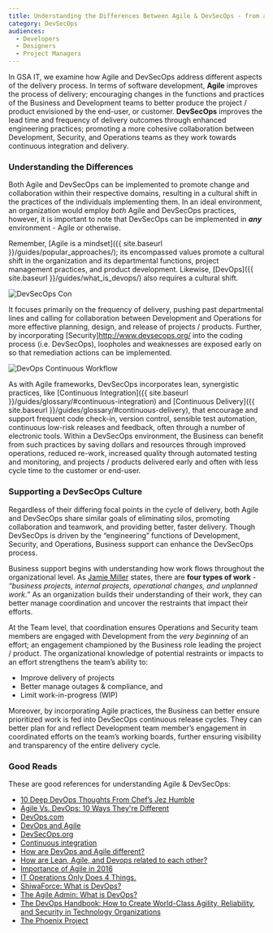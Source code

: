 ```yaml
---
title: Understanding the Differences Between Agile & DevSecOps - from a Business Perspective
category: DevSecOps
audiences:
  - Developers
  - Designers
  - Project Managers
---
```


In GSA IT, we examine how Agile and DevSecOps address different aspects of the delivery process. In terms of software development, **Agile** improves the process of delivery; encouraging changes in the functions and practices of the Business and Development teams to better produce the project / product envisioned by the end-user, or customer. **DevSecOps** improves the lead time and frequency of delivery outcomes through enhanced engineering practices; promoting a more cohesive collaboration between Development, Security, and Operations teams as they work towards continuous integration and delivery. 

### Understanding the Differences
Both Agile and DevSecOps can be implemented to promote change and collaboration within their respective domains, resulting in a cultural shift in the practices of the individuals implementing them. In an ideal environment, an organization would employ *both* Agile and DevSecOps practices, however, it is important to note that DevSecOps can be implemented in ***any*** environment - Agile or otherwise.

Remember, [Agile is a mindset]({{ site.baseurl }}/guides/popular_approaches/); its encompassed values promote a cultural shift in the organization and its departmental functions, project management practices, and product development. Likewise, [DevOps]({{ site.baseurl }}/guides/what_is_devops/) also requires a cultural shift.

<img src="{{ site.baseurl }}/assets/img/guides/DevSecOps.png"
  alt="DevSecOps Con"
  class="guide-image guide-image-half"> 

It focuses primarily on the frequency of delivery, pushing past departmental lines and calling for collaboration between Development and Operations for more effective planning, design, and release of projects / products. Further, by incorporating [Security]http://www.devsecops.org/ into the coding process (i.e. DevSecOps), loopholes and weaknesses are exposed early on so that remediation actions can be implemented.

<img src="{{ site.baseurl }}/assets/img/guides/DevOps_Continuous.png"
  alt="DevOps Continuous Workflow"
  class="guide-image guide-image-half"> 

As with Agile frameworks, DevSecOps incorporates lean, synergistic practices, like [Continuous Integration]({{ site.baseurl }}/guides/glossary/#continuous-integration) and [Continuous Delivery]({{ site.baseurl }}/guides/glossary/#continuous-delivery), that encourage and support frequent code check-in, version control, sensible test automation, continuous low-risk releases and feedback, often through a number of electronic tools. Within a DevSecOps environment, the Business can benefit from such practices by saving dollars and resources through improved operations, reduced re-work, increased quality through automated testing and monitoring, and projects / products delivered early and often with less cycle time to the customer or end-user.

### Supporting a DevSecOps Culture
Regardless of their differing focal points in the cycle of delivery, both Agile and DevSecOps share similar goals of eliminating silos, promoting collaboration and teamwork, and providing better, faster delivery. Though DevSecOps is driven by the “engineering” functions of Development, Security, and Operations, Business support can enhance the DevSecOps process.

Business support begins with understanding how work flows throughout the organizational level. As [Jamie Miller](https://www.valueflow.com.au/itdoes4things/) states, there are **four types of work** - *“business projects, internal projects, operational changes, and unplanned work.”* As an organization builds their understanding of their work, they can better manage coordination and uncover the restraints that impact their efforts. 

At the Team level, that coordination ensures Operations and Security team members are engaged with Development from the *very beginning* of an effort; an engagement championed by the Business role leading the project / product. The organizational knowledge of potential restraints or impacts to an effort strengthens the team’s ability to:
* Improve delivery of projects
* Better manage outages & compliance, and
* Limit work-in-progress (WIP) 

Moreover, by incorporating Agile practices, the Business can better ensure prioritized work is fed into DevSecOps continuous release cycles. They can better plan for and reflect Development team member’s engagement in coordinated efforts on the team’s working boards, further ensuring visibility and transparency of the entire delivery cycle.

### Good Reads 
These are good references for understanding Agile & DevSecOps:
* [10 Deep DevOps Thoughts From Chef’s Jez Humble](https://blog.newrelic.com/2015/04/28/devops-jez-humble/)
* [Agile Vs. DevOps: 10 Ways They're Different](http://www.informationweek.com/devops/agile-vs-devops-10-ways-theyre-different/d/d-id/1326121)
* [DevOps.com](https://devops.com/)
* [DevOps and Agile](https://www.scrumalliance.org/community/articles/2014/april/devops-and-agile)
* [DevSecOps.org](http://www.devsecops.org/)
* [Continuous integration](https://en.wikipedia.org/wiki/Continuous_integration)
* [How are DevOps and Agile different?](https://www.quora.com/How-are-DevOps-and-Agile-different)
* [How are Lean, Agile, and Devops related to each other?](http://www.agileweboperations.com/lean-agile-devops-related)
* [Importance of Agile in 2016](http://e5workflow.com/blog/importance-of-agile-in-2016/)
* [IT Operations Only Does 4 Things.](https://www.valueflow.com.au/itdoes4things/)
* [ShiwaForce: What is DevOps?](https://www.shiwaforce.com/mi-az-devops/)
* [The Agile Admin: What is DevOps?](https://theagileadmin.com/what-is-devops/)
* [The DevOps Handbook: How to Create World-Class Agility, Reliability, and Security in Technology Organizations](https://www.amazon.com/DevOps-Handbook-World-Class-Reliability-Organizations-ebook/dp/B01M9ASFQ3/ref=dp_kinw_strp_1)
* [The Phoenix Project](http://www.itrevolution.com/book/the-phoenix-project/)
